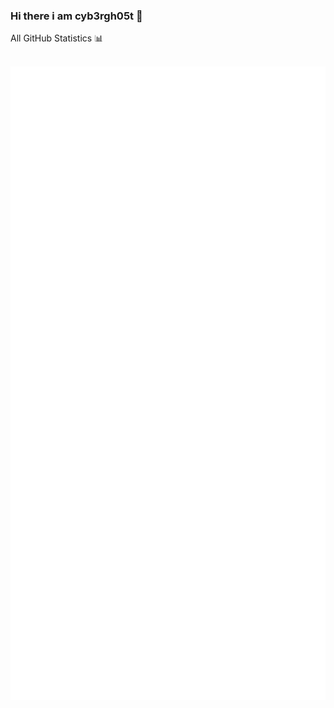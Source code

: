 ### Hi there i am cyb3rgh05t 👋

<!--
**cyb3rgh05t/cyb3rgh05t** is a ✨ _special_ ✨ repository because its `README.md` (this file) appears on your GitHub profile.

Here are some ideas to get you started:

- 🔭 I’m currently working on ...
- 🌱 I’m currently learning ...
- 👯 I’m looking to collaborate on ...
- 🤔 I’m looking for help with ...
- 💬 Ask me about ...
- 📫 How to reach me: ...
- 😄 Pronouns: ...
- ⚡ Fun fact: ...
-->

<summary>All GitHub Statistics 📊</summary>
<br>
<p>
  <a href="https://github.com/fscorrupt" width="100%">
    <img alt="GitHub Stats Big" src="./github-metrics.svg">
  </a>
</p>
